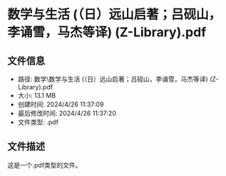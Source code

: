 ﻿# 数学与生活 (（日）远山启著；吕砚山，李诵雪，马杰等译) (Z-Library).pdf

## 文件信息
- 路径: 数学\数学与生活 (（日）远山启著；吕砚山，李诵雪，马杰等译) (Z-Library).pdf
- 大小: 13.1 MB
- 创建时间: 2024/4/26 11:37:09
- 最后修改时间: 2024/4/26 11:37:20
- 文件类型: .pdf

## 文件描述
这是一个.pdf类型的文件。

